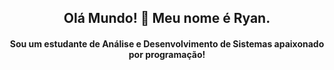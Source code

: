 <div align=center>
<h2>Olá Mundo! 👋 Meu nome é Ryan.</h2>
<h4><strong>Sou um estudante de Análise e Desenvolvimento de Sistemas apaixonado por programação!</strong></h4>
</div>
<!---
Ry4nZS/Ry4nZS is a ✨ special ✨ repository because its `README.md` (this file) appears on your GitHub profile.
You can click the Preview link to take a look at your changes.
--->
